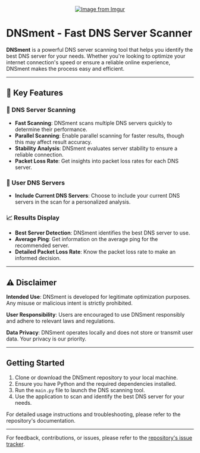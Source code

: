 <p align="center">
  <a href="https://imgur.com/aZekRMC">
    <img src="https://i.imgur.com/aZekRMC.png" alt="Image from Imgur">
  </a>
</p>

# DNSment - Fast DNS Server Scanner

**DNSment** is a powerful DNS server scanning tool that helps you identify the best DNS server for your needs. Whether you're looking to optimize your internet connection's speed or ensure a reliable online experience, DNSment makes the process easy and efficient.

---

## 🌟 Key Features

### 🚀 DNS Server Scanning

- **Fast Scanning**: DNSment scans multiple DNS servers quickly to determine their performance.
- **Parallel Scanning**: Enable parallel scanning for faster results, though this may affect result accuracy.
- **Stability Analysis**: DNSment evaluates server stability to ensure a reliable connection.
- **Packet Loss Rate**: Get insights into packet loss rates for each DNS server.

### 📡 User DNS Servers

- **Include Current DNS Servers**: Choose to include your current DNS servers in the scan for a personalized analysis.

### 📈 Results Display

- **Best Server Detection**: DNSment identifies the best DNS server to use.
- **Average Ping**: Get information on the average ping for the recommended server.
- **Detailed Packet Loss Rate**: Know the packet loss rate to make an informed decision.

---

## ⚠️ Disclaimer

**Intended Use**: DNSment is developed for legitimate optimization purposes. Any misuse or malicious intent is strictly prohibited.

**User Responsibility**: Users are encouraged to use DNSment responsibly and adhere to relevant laws and regulations.

**Data Privacy**: DNSment operates locally and does not store or transmit user data. Your privacy is our priority.

---

## Getting Started

1. Clone or download the DNSment repository to your local machine.
2. Ensure you have Python and the required dependencies installed.
3. Run the `main.py` file to launch the DNS scanning tool.
4. Use the application to scan and identify the best DNS server for your needs.

For detailed usage instructions and troubleshooting, please refer to the repository's documentation.

---

For feedback, contributions, or issues, please refer to the [repository's issue tracker](https://github.com/Hysocs/DNSment/issues).
